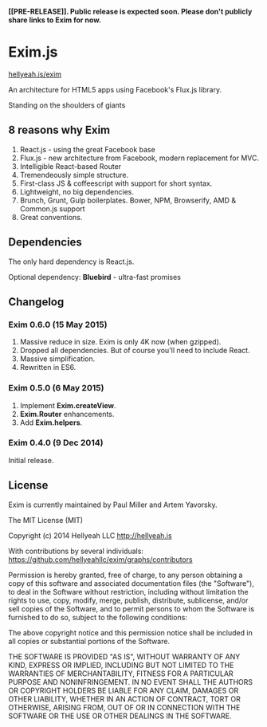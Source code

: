 **[[PRE-RELEASE]]. Public release is expected soon. Please don't publicly share links to Exim for now.**

# Exim.js

[hellyeah.is/exim](http://hellyeah.is/exim/)

An architecture for HTML5 apps using Facebook's Flux.js library.

Standing on the shoulders of giants

## 8 reasons why Exim

1. React.js - using the great Facebook base
2. Flux.js - new architecture from Facebook, modern replacement for MVC.
3. Intelligible React-based Router
4. Tremendeously simple structure.
5. First-class JS & coffeescript with support for short syntax.
6. Lightweight, no big dependencies.
7. Brunch, Grunt, Gulp boilerplates. Bower, NPM, Browserify, AMD & Common.js support
8. Great conventions.

## Dependencies

The only hard dependency is React.js.

Optional dependency: **Bluebird** - ultra-fast promises

## Changelog

### Exim 0.6.0 (15 May 2015)

1. Massive reduce in size. Exim is only 4K now (when gzipped).
2. Dropped all dependencies. But of course you'll need to include React.
3. Massive simplification.
4. Rewritten in ES6.

### Exim 0.5.0 (6 May 2015)

1. Implement **Exim.createView**.
2. **Exim.Router** enhancements.
3. Add **Exim.helpers**.

### Exim 0.4.0 (9 Dec 2014)

Initial release.

## License

Exim is currently maintained by Paul Miller and Artem Yavorsky.

The MIT License (MIT)

Copyright (c) 2014 Hellyeah LLC http://hellyeah.is

With contributions by several individuals: https://github.com/hellyeahllc/exim/graphs/contributors

Permission is hereby granted, free of charge, to any person obtaining a copy of
this software and associated documentation files (the "Software"), to deal in
the Software without restriction, including without limitation the rights to
use, copy, modify, merge, publish, distribute, sublicense, and/or sell copies of
the Software, and to permit persons to whom the Software is furnished to do so,
subject to the following conditions:

The above copyright notice and this permission notice shall be included in all
copies or substantial portions of the Software.

THE SOFTWARE IS PROVIDED "AS IS", WITHOUT WARRANTY OF ANY KIND, EXPRESS OR
IMPLIED, INCLUDING BUT NOT LIMITED TO THE WARRANTIES OF MERCHANTABILITY, FITNESS
FOR A PARTICULAR PURPOSE AND NONINFRINGEMENT. IN NO EVENT SHALL THE AUTHORS OR
COPYRIGHT HOLDERS BE LIABLE FOR ANY CLAIM, DAMAGES OR OTHER LIABILITY, WHETHER
IN AN ACTION OF CONTRACT, TORT OR OTHERWISE, ARISING FROM, OUT OF OR IN
CONNECTION WITH THE SOFTWARE OR THE USE OR OTHER DEALINGS IN THE SOFTWARE.
